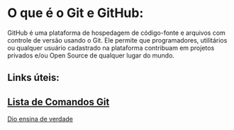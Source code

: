 # O que é o Git e GitHub:

GitHub é uma plataforma de hospedagem de código-fonte e arquivos com controle de versão usando o Git. 
Ele permite que programadores, utilitários ou qualquer usuário cadastrado na plataforma contribuam em projetos privados e/ou Open Source de qualquer lugar do mundo.

## Links úteis:
[Lista de Comandos Git](https://gist.github.com/leocomelli/2545add34e4fec21ec16)
---
[Dio ensina de verdade](https://digitalinnovation.one/artigos/introducao-ao-git-e-ao-github-material-curso-dio)
